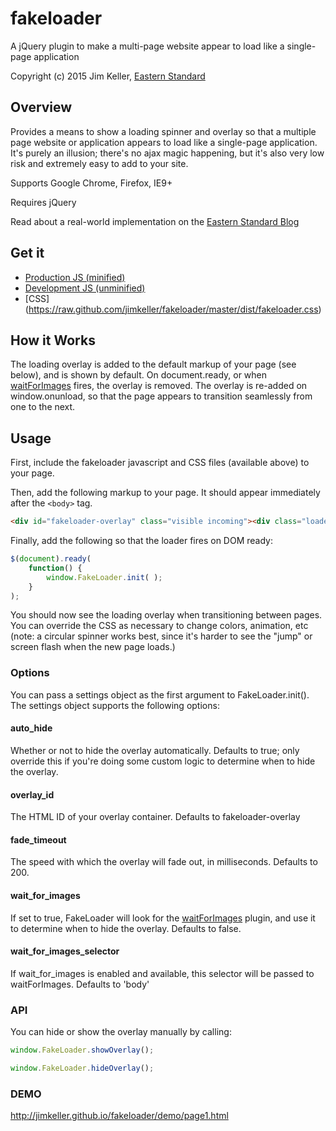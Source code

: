# fakeloader
A jQuery plugin to make a multi-page website appear to load like a single-page application

Copyright (c) 2015 Jim Keller, [Eastern Standard](http://easternstandard.com)

## Overview

Provides a means to show a loading spinner and overlay so that a multiple page website or application appears to load like a single-page application. It's purely an illusion; there's no ajax magic happening, but it's also very low risk and extremely easy to add to your site.

Supports Google Chrome, Firefox, IE9+

Requires jQuery

Read about a real-world implementation on the [Eastern Standard Blog](http://easternstandard.com/blog/2015/06/elegant-page-transitions-multi-page-website)

## Get it

- [Production JS (minified)](https://raw.github.com/jimkeller/fakeloader/master/dist/fakeloader.min.js)
- [Development JS (unminified)](https://raw.github.com/jimkeller/fakeloader/master/src/fakeloader.js)
- [CSS] (https://raw.github.com/jimkeller/fakeloader/master/dist/fakeloader.css)

## How it Works
The loading overlay is added to the default markup of your page (see below), and is shown by default. On document.ready, or when [waitForImages](https://github.com/alexanderdickson/waitForImages) fires, the overlay is removed. The overlay is re-added on window.onunload, so that the page appears to transition seamlessly from one to the next. 

## Usage

First, include the fakeloader javascript and CSS files (available above) to your page. 

Then, add the following markup to your page. It should appear immediately after the ```<body>``` tag. 

```html
<div id="fakeloader-overlay" class="visible incoming"><div class="loader-wrapper-outer"><div class="loader-wrapper-inner"><div class="loader"></div></div></div></div>
```

Finally, add the following so that the loader fires on DOM ready:

```javascript
$(document).ready(
    function() {
        window.FakeLoader.init( );
    }
);
```

You should now see the loading overlay when transitioning between pages. You can override the CSS as necessary to change colors, animation, etc (note: a circular spinner works best, since it's harder to see the "jump" or screen flash when the new page loads.)

### Options

You can pass a settings object as the first argument to FakeLoader.init(). The settings object supports the following options:

#### auto_hide
Whether or not to hide the overlay automatically. Defaults to true; only override this if you're doing some custom logic to determine when to hide the overlay. 

#### overlay_id
The HTML ID of your overlay container. Defaults to fakeloader-overlay

#### fade_timeout
The speed with which the overlay will fade out, in milliseconds. Defaults to 200.

#### wait_for_images
If set to true, FakeLoader will look for the [waitForImages](https://github.com/alexanderdickson/waitForImages) plugin, and use it to determine when to hide the overlay. Defaults to false.

#### wait_for_images_selector
If wait_for_images is enabled and available, this selector will be passed to waitForImages. Defaults to 'body'

### API 

You can hide or show the overlay manually by calling:

```javascript
window.FakeLoader.showOverlay();
```

```javascript
window.FakeLoader.hideOverlay();
```

### DEMO
http://jimkeller.github.io/fakeloader/demo/page1.html
